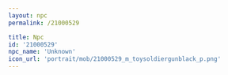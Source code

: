 ```yaml
---
layout: npc
permalink: /21000529

title: Npc
id: '21000529'
npc_name: 'Unknown'
icon_url: 'portrait/mob/21000529_m_toysoldiergunblack_p.png'
---
```

